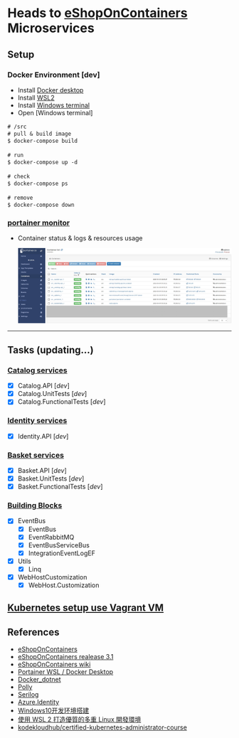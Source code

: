 # Heads to [**eShopOnContainers**](https://github.com/dotnet-architecture/eShopOnContainers) Microservices 

## Setup

### __Docker Environment__ [__dev__]
- Install [Docker desktop](https://www.docker.com/products/docker-desktop)
- Install [WSL2](https://www.youtube.com/watch?v=BEVcW4kz1Kg&list=PLfQqWeOCIH4ACS0037k1KLNIv5f646jbr&index=1)
- Install [Windows terminal](https://docs.microsoft.com/en-us/windows/terminal/get-started)
- Open [Windows terminal]
```
# /src
# pull & build image
$ docker-compose build

# run 
$ docker-compose up -d

# check
$ docker-compose ps

# remove
$ docker-compose down
```
### [portainer monitor](https://localhost:9443/#!/2/docker/containers)
* Container status & logs & resources usage
   
  ![alt tag](https://github.com/lastingyeh/eShopLabs/blob/master/imgs/portainer.jpg)

---
## Tasks (updating...)
### [Catalog services](https://github.com/lastingyeh/eShopLabs/tree/master/src/Services/Catalog)

- [x] Catalog.API [_dev_]
- [x] Catalog.UnitTests [_dev_]
- [x] Catalog.FunctionalTests [_dev_]

### [Identity services](https://github.com/lastingyeh/eShopLabs/tree/master/src/Services/Identity)

- [x] Identity.API [_dev_]

### [Basket services](https://github.com/lastingyeh/eShopLabs/tree/master/src/Services/Basket)

- [x] Basket.API [_dev_]
- [x] Basket.UnitTests [_dev_]
- [x] Basket.FunctionalTests [_dev_] 

### [Building Blocks](https://github.com/lastingyeh/eShopLabs/tree/master/src/BuildingBlocks)

- [x] EventBus
  - [x] EventBus
  - [x] EventRabbitMQ
  - [x] EventBusServiceBus
  - [x] IntegrationEventLogEF
- [x] Utils
  - [x] Linq
- [x] WebHostCustomization
  - [x] WebHost.Customization

## [Kubernetes setup use Vagrant VM](https://github.com/lastingyeh/eShopLabs/tree/master/devops)


## References

- [eShopOnContainers](https://github.com/dotnet-architecture/eShopOnContainers)
- [eShopOnContainers realease 3.1](https://github.com/dotnet-architecture/eShopOnContainers/releases)
- [eShopOnContainers wiki](https://github.com/dotnet-architecture/eShopOnContainers/wiki)
- [Portainer WSL / Docker Desktop](https://docs.portainer.io/v/ce-2.9/start/install/server/docker/wsl)
- [Docker_dotnet](https://github.com/dotnet/dotnet-docker/issues/2375)
- [Polly](https://github.com/App-vNext/Polly)
- [Serilog](https://github.com/serilog/serilog)
- [Azure.Identity](https://docs.microsoft.com/en-us/dotnet/api/overview/azure/identity-readme)
- [Windows10开发环境搭建](https://www.youtube.com/playlist?list=PLfQqWeOCIH4ACS0037k1KLNIv5f646jbr)
- [使用 WSL 2 打造優質的多重 Linux 開發環境](https://blog.miniasp.com/post/2020/07/26/Multiple-Linux-Dev-Environment-build-on-WSL-2)
- [kodekloudhub/certified-kubernetes-administrator-course](https://github.com/kodekloudhub/certified-kubernetes-administrator-course)
